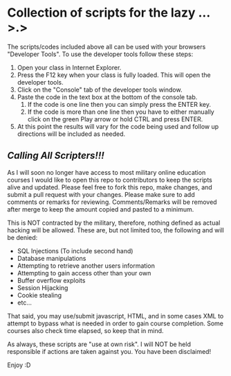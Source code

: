 # Collection of scripts for the lazy ... >.>

The scripts/codes included above all can be used with your browsers "Developer Tools". To use the developer tools follow these steps:
1. Open your class in Internet Explorer.
2. Press the F12 key when your class is fully loaded. This will open the developer tools.
3. Click on the "Console" tab of the developer tools window.
4. Paste the code in the text box at the bottom of the console tab.
   1. If the code is one line then you can simply press the ENTER key.
   2. If the code is more than one line then you have to either manually click on the green Play arrow or hold CTRL and press ENTER.
5. At this point the results will vary for the code being used and follow up directions will be included as needed.

## *Calling All Scripters!!!*
As I will soon no longer have access to most military online education courses I would like to open this repo to contributors to keep the scripts alive and updated. Please feel free to fork this repo, make changes, and submit a pull request with your changes. Please make sure to add comments or remarks for reviewing. Comments/Remarks will be removed after merge to keep the amount copied and pasted to a minimum.

This is NOT contracted by the military, therefore, nothing defined as actual hacking will be allowed. These are, but not limited too, the following and will be denied:
  - SQL Injections (To include second hand)
- Database manipulations
- Attempting to retrieve another users information
- Attempting to gain access other than your own
- Buffer overflow exploits
- Session Hijacking
- Cookie stealing
- etc...

That said, you may use/submit javascript, HTML, and in some cases XML to attempt to bypass what is needed in order to gain course completion.
Some courses also check time elapsed, so keep that in mind.

As always, these scripts are "use at own risk". I will NOT be held responsible if actions are taken against you. You have been disclaimed!


Enjoy :D
